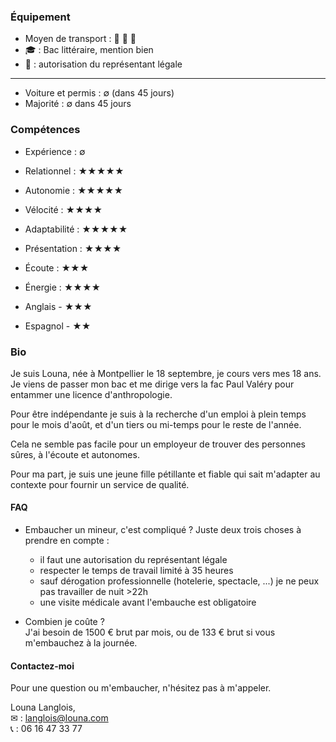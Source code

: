### Équipement
- Moyen de transport : &#128652; &#128650; &#128644;
- &#127891; : Bac littéraire, mention bien
- &#128206; : autorisation du représentant légale
---
- Voiture et permis : &#8709; (dans 45 jours)
- Majorité : &#8709; dans 45 jours

### Compétences
- Expérience : &#8709;
- Relationnel : &#9733;&#9733;&#9733;&#9733;&#9733;
- Autonomie : &#9733;&#9733;&#9733;&#9733;&#9733;
- Vélocité : &#9733;&#9733;&#9733;&#9733;
- Adaptabilité : &#9733;&#9733;&#9733;&#9733;&#9733;
- Présentation : &#9733;&#9733;&#9733;&#9733;
- Écoute : &#9733;&#9733;&#9733;
- Énergie : &#9733;&#9733;&#9733;&#9733;

- Anglais - &#9733;&#9733;&#9733;
- Espagnol - &#9733;&#9733;

### Bio

Je suis Louna, née à Montpellier le 18 septembre, je cours vers mes 18 ans. 
Je viens de passer mon bac et me dirige vers la fac Paul Valéry pour entammer une licence d'anthropologie.  

Pour être indépendante je suis à la recherche d'un emploi à plein temps pour le mois d'août,
et d'un tiers ou mi-temps pour le reste de l'année.  

Cela ne semble pas facile pour un employeur de trouver des personnes sûres, à l'écoute et autonomes.  

Pour ma part, je suis une jeune fille pétillante et fiable qui sait m'adapter au contexte pour fournir un service de qualité.

#### FAQ

* Embaucher un mineur, c'est compliqué ?
Juste deux trois choses à prendre en compte :
  - il faut une autorisation du représentant légale
  - respecter le temps de travail limité à 35 heures
  - sauf dérogation professionnelle (hotelerie, spectacle, ...) je ne peux pas travailler de nuit >22h
  - une visite médicale avant l'embauche est obligatoire
  
* Combien je coûte ?  
J'ai besoin de 1500 € brut par mois, ou de 133 € brut si vous m'embauchez à la journée.
 

#### Contactez-moi

Pour une question ou m'embaucher, n'hésitez pas à m'appeler.  

Louna Langlois,  
&#9993; : langlois@louna.com  
&#128222; : 06 16 47 33 77  

